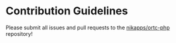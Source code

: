 # Contribution Guidelines

Please submit all issues and pull requests to the [nikapps/ortc-php](http://github.com/nikapps/ortc-php) repository!
